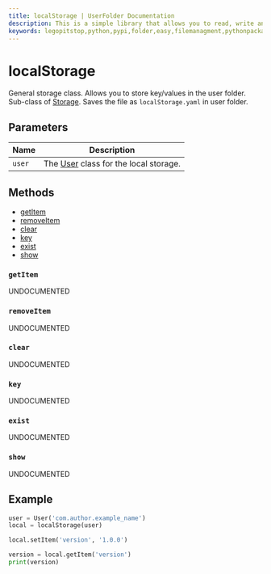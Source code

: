 ```yaml
---
title: localStorage | UserFolder Documentation
description: This is a simple library that allows you to read, write and create files within your own folder inside the user folder `C:/User/USER/.python/PACKAGE_ID`
keywords: legopitstop,python,pypi,folder,easy,filemanagment,pythonpackage,userfolder
---
```


# localStorage

General storage class. Allows you to store key/values in the user folder. Sub-class of [Storage](/userfolder/Storage). Saves the file as `localStorage.yaml` in user folder.

## Parameters

| Name   | Description                                               |
| ------ | --------------------------------------------------------- |
| `user` | The [User](/userfolder/User) class for the local storage. |

## Methods

- [getItem](#getitem)
- [removeItem](#removeitem)
- [clear](#clear)
- [key](#key)
- [exist](#exist)
- [show](#show)

### `getItem`

UNDOCUMENTED

### `removeItem`

UNDOCUMENTED

### `clear`

UNDOCUMENTED

### `key`

UNDOCUMENTED

### `exist`

UNDOCUMENTED

### `show`

UNDOCUMENTED

## Example

```py
user = User('com.author.example_name')
local = localStorage(user)

local.setItem('version', '1.0.0')

version = local.getItem('version')
print(version)
```
